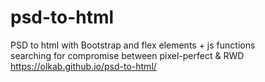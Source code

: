 # psd-to-html
PSD to html with Bootstrap and flex elements + js functions <br>
searching for compromise between pixel-perfect & RWD<br>
https://olkab.github.io/psd-to-html/
